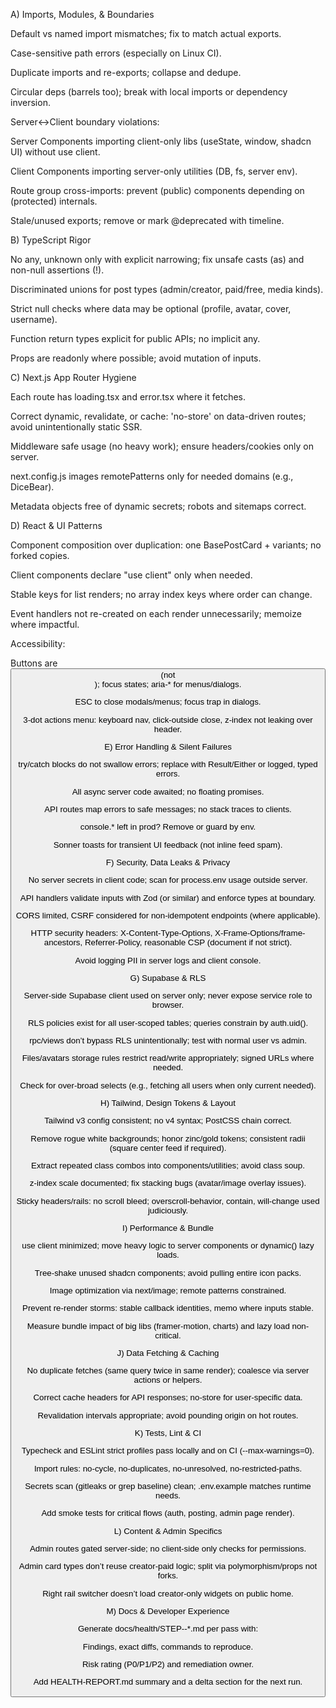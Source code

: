 A) Imports, Modules, & Boundaries

Default vs named import mismatches; fix to match actual exports.

Case-sensitive path errors (especially on Linux CI).

Duplicate imports and re-exports; collapse and dedupe.

Circular deps (barrels too); break with local imports or dependency inversion.

Server↔Client boundary violations:

Server Components importing client-only libs (useState, window, shadcn UI) without use client.

Client Components importing server-only utilities (DB, fs, server env).

Route group cross-imports: prevent (public) components depending on (protected) internals.

Stale/unused exports; remove or mark @deprecated with timeline.

B) TypeScript Rigor

No any, unknown only with explicit narrowing; fix unsafe casts (as) and non-null assertions (!).

Discriminated unions for post types (admin/creator, paid/free, media kinds).

Strict null checks where data may be optional (profile, avatar, cover, username).

Function return types explicit for public APIs; no implicit any.

Props are readonly where possible; avoid mutation of inputs.

C) Next.js App Router Hygiene

Each route has loading.tsx and error.tsx where it fetches.

Correct dynamic, revalidate, or cache: 'no-store' on data-driven routes; avoid unintentionally static SSR.

Middleware safe usage (no heavy work); ensure headers/cookies only on server.

next.config.js images remotePatterns only for needed domains (e.g., DiceBear).

Metadata objects free of dynamic secrets; robots and sitemaps correct.

D) React & UI Patterns

Component composition over duplication: one BasePostCard + variants; no forked copies.

Client components declare "use client" only when needed.

Stable keys for list renders; no array index keys where order can change.

Event handlers not re-created on each render unnecessarily; memoize where impactful.

Accessibility:

Buttons are <button> (not <div>); focus states; aria-* for menus/dialogs.

ESC to close modals/menus; focus trap in dialogs.

3-dot actions menu: keyboard nav, click-outside close, z-index not leaking over header.

E) Error Handling & Silent Failures

try/catch blocks do not swallow errors; replace with Result/Either or logged, typed errors.

All async server code awaited; no floating promises.

API routes map errors to safe messages; no stack traces to clients.

console.* left in prod? Remove or guard by env.

Sonner toasts for transient UI feedback (not inline feed spam).

F) Security, Data Leaks & Privacy

No server secrets in client code; scan for process.env usage outside server.

API handlers validate inputs with Zod (or similar) and enforce types at boundary.

CORS limited, CSRF considered for non-idempotent endpoints (where applicable).

HTTP security headers: X-Content-Type-Options, X-Frame-Options/frame-ancestors, Referrer-Policy, reasonable CSP (document if not strict).

Avoid logging PII in server logs and client console.

G) Supabase & RLS

Server-side Supabase client used on server only; never expose service role to browser.

RLS policies exist for all user-scoped tables; queries constrain by auth.uid().

rpc/views don’t bypass RLS unintentionally; test with normal user vs admin.

Files/avatars storage rules restrict read/write appropriately; signed URLs where needed.

Check for over-broad selects (e.g., fetching all users when only current needed).

H) Tailwind, Design Tokens & Layout

Tailwind v3 config consistent; no v4 syntax; PostCSS chain correct.

Remove rogue white backgrounds; honor zinc/gold tokens; consistent radii (square center feed if required).

Extract repeated class combos into components/utilities; avoid class soup.

z-index scale documented; fix stacking bugs (avatar/image overlay issues).

Sticky headers/rails: no scroll bleed; overscroll-behavior, contain, will-change used judiciously.

I) Performance & Bundle

use client minimized; move heavy logic to server components or dynamic() lazy loads.

Tree-shake unused shadcn components; avoid pulling entire icon packs.

Image optimization via next/image; remote patterns constrained.

Prevent re-render storms: stable callback identities, memo where inputs stable.

Measure bundle impact of big libs (framer-motion, charts) and lazy load non-critical.

J) Data Fetching & Caching

No duplicate fetches (same query twice in same render); coalesce via server actions or helpers.

Correct cache headers for API responses; no-store for user-specific data.

Revalidation intervals appropriate; avoid pounding origin on hot routes.

K) Tests, Lint & CI

Typecheck and ESLint strict profiles pass locally and on CI (--max-warnings=0).

Import rules: no-cycle, no-duplicates, no-unresolved, no-restricted-paths.

Secrets scan (gitleaks or grep baseline) clean; .env.example matches runtime needs.

Add smoke tests for critical flows (auth, posting, admin page render).

L) Content & Admin Specifics

Admin routes gated server-side; no client-side only checks for permissions.

Admin card types don’t reuse creator-paid logic; split via polymorphism/props not forks.

Right rail switcher doesn’t load creator-only widgets on public home.

M) Docs & Developer Experience

Generate docs/health/STEP-<N>-*.md per pass with:

Findings, exact diffs, commands to reproduce.

Risk rating (P0/P1/P2) and remediation owner.

Add HEALTH-REPORT.md summary and a delta section for the next run.
